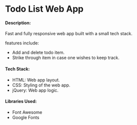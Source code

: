 # Todo List Web App #

#### Description:
Fast and fully responsive web app built with a small tech stack.

features include:

* Add and delete todo item.
* Strike through item in case one wishes to keep track.

#### Tech Stack:
* HTML: Web app layout.
* CSS: Styling of the web app.
* jQuery: Web app logic.

#### Libraries Used:

* Font Awesome
* Google Fonts
